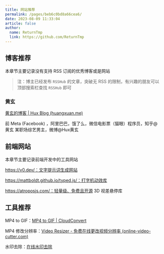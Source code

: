```yaml
---
title: 网站推荐
permalink: /pages/beb6c0bd8a66cea6/
date: 2023-08-09 11:33:04
article: false
author:
  name: ReturnTmp
  link: https://github.com/ReturnTmp
---
```




## 博客推荐

本章节主要记录没有支持 RSS 订阅的优秀博客或是网站

> 注：博主已经发布 `RSSHub` 的文章，突破无 RSS 的限制，有兴趣的朋友可以顶部搜索栏查找 `RSSHub` 即可



### 黄玄

[黄玄的博客 | Hux Blog (huangxuan.me)](https://huangxuan.me/)

前 Meta (Facebook) ，阿里巴巴，饿了么，微信电影票（猫眼）程序员，知乎@黄玄 某职场综艺男主，微博@Hux黄玄



## 前端网站

本章节主要记录前端开发中的工具网站





https://v0.dev/：文字提示词生成网站

https://mattboldt.github.io/typed.js/：打字机动效库

https://atroposjs.com/：轻量级、免费且开源 3D 视差悬停库



## 工具推荐

MP4 to GIF：[MP4 to GIF | CloudConvert](https://cloudconvert.com/mp4-to-gif)

MP4  修改分辨率：[Video Resizer - 免费在线更改视频分辨率 (online-video-cutter.com)](https://online-video-cutter.com/cn/resize-video)

水印去除：[在线水印去除](https://zh-cn.aiseesoft.com/watermark-remover-online/#)

